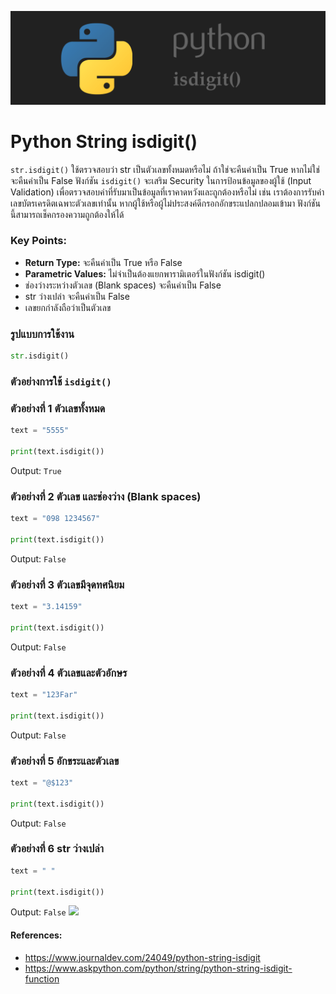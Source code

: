 ![](images/day-2.png)

# Python String isdigit()

`str.isdigit()` ใช้ตรวจสอบว่า str เป็นตัวเลขทั้งหมดหรือไม่ ถ้าใช่จะคืนค่าเป็น True หากไม่ใช่จะคืนค่าเป็น False ฟังก์ชัน `isdigit()` จะเสริม Security ในการป้อนข้อมูลของผู้ใช้ (Input Validation) เพื่อตรวจสอบค่าที่รับมาเป็นข้อมูลที่เราคาดหวังและถูกต้องหรือไม่ เช่น เราต้องการรับค่าเลขบัตรเครดิตเฉพาะตัวเลขเท่านั้น หากผู้ใช้หรือผู้ไม่ประสงค์ดีกรอกอักขระแปลกปลอมเข้ามา ฟังก์ชันนี้สามารถเช็คกรองความถูกต้องให้ได้ 

### Key Points:

- **Return Type:** จะคืนค่าเป็น True หรือ False
- **Parametric Values:** ไม่จำเป็นต้องแยกพารามิเตอร์ในฟังก์ชัน isdigit()
- ช่องว่างระหว่างตัวเลข (Blank spaces) จะคืนค่าเป็น False
- str ว่างเปล่า จะคืนค่าเป็น False
- เลขยกกำลังถือว่าเป็นตัวเลข

### รูปแบบการใช้งาน

```python 
str.isdigit()
```

### ตัวอย่างการใช้ `isdigit()` 

### ตัวอย่างที่ 1 ตัวเลขทั้งหมด
```python
text = "5555" 

print(text.isdigit())
```
Output: `True`

### ตัวอย่างที่ 2 ตัวเลข และช่องว่าง (Blank spaces)
```python
text = "098 1234567" 

print(text.isdigit())
```
Output: `False`

### ตัวอย่างที่ 3 ตัวเลขมีจุดทศนิยม
```python
text = "3.14159" 

print(text.isdigit())
```
Output: `False`

### ตัวอย่างที่ 4 ตัวเลขและตัวอักษร
```python
text = "123Far" 

print(text.isdigit())
```
Output: `False`

### ตัวอย่างที่ 5 อักขระและตัวเลข
```python
text = "@$123" 

print(text.isdigit())
```
Output: `False`

### ตัวอย่างที่ 6 str ว่างเปล่า
```python
text = " " 

print(text.isdigit())
```
Output: `False`
![](images/day-2-2.png)

#### References:

- https://www.journaldev.com/24049/python-string-isdigit
- https://www.askpython.com/python/string/python-string-isdigit-function

